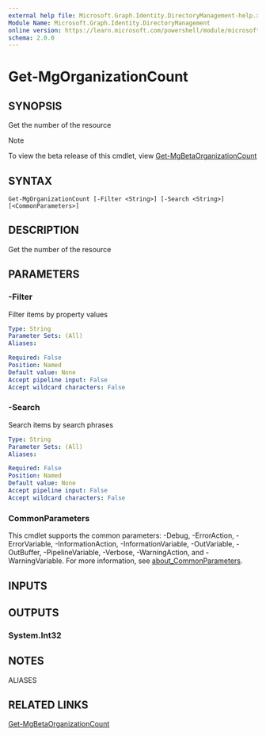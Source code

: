 ```yaml
---
external help file: Microsoft.Graph.Identity.DirectoryManagement-help.xml
Module Name: Microsoft.Graph.Identity.DirectoryManagement
online version: https://learn.microsoft.com/powershell/module/microsoft.graph.identity.directorymanagement/get-mgorganizationcount
schema: 2.0.0
---
```


# Get-MgOrganizationCount

## SYNOPSIS
Get the number of the resource

> [!NOTE]
> To view the beta release of this cmdlet, view [Get-MgBetaOrganizationCount](/powershell/module/Microsoft.Graph.Beta.Applications/Get-MgBetaOrganizationCount?view=graph-powershell-beta)

## SYNTAX

```
Get-MgOrganizationCount [-Filter <String>] [-Search <String>] [<CommonParameters>]
```

## DESCRIPTION
Get the number of the resource

## PARAMETERS

### -Filter
Filter items by property values

```yaml
Type: String
Parameter Sets: (All)
Aliases:

Required: False
Position: Named
Default value: None
Accept pipeline input: False
Accept wildcard characters: False
```

### -Search
Search items by search phrases

```yaml
Type: String
Parameter Sets: (All)
Aliases:

Required: False
Position: Named
Default value: None
Accept pipeline input: False
Accept wildcard characters: False
```

### CommonParameters
This cmdlet supports the common parameters: -Debug, -ErrorAction, -ErrorVariable, -InformationAction, -InformationVariable, -OutVariable, -OutBuffer, -PipelineVariable, -Verbose, -WarningAction, and -WarningVariable. For more information, see [about_CommonParameters](http://go.microsoft.com/fwlink/?LinkID=113216).

## INPUTS

## OUTPUTS

### System.Int32
## NOTES

ALIASES

## RELATED LINKS
[Get-MgBetaOrganizationCount](/powershell/module/Microsoft.Graph.Beta.Applications/Get-MgBetaOrganizationCount?view=graph-powershell-beta)

